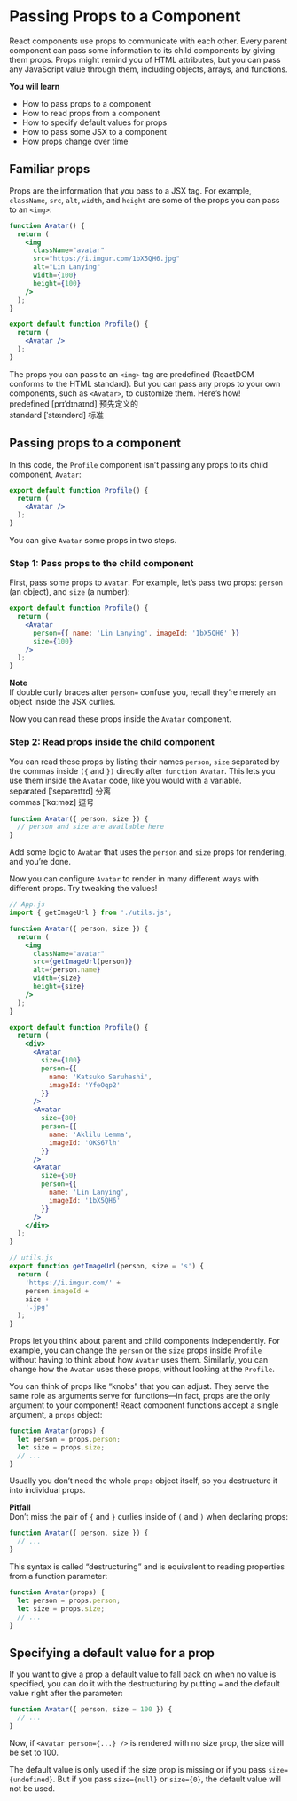 # Passing Props to a Component
React components use props to communicate with each other. Every parent component can pass some information to its child components by giving them props. Props might remind you of HTML attributes, but you can pass any JavaScript value through them, including objects, arrays, and functions.

**You will learn**
- How to pass props to a component
- How to read props from a component
- How to specify default values for props
- How to pass some JSX to a component
- How props change over time

## Familiar props
Props are the information that you pass to a JSX tag. For example, `className`, `src`, `alt`, `width`, and `height` are some of the props you can pass to an `<img>`:
```jsx
function Avatar() {
  return (
    <img
      className="avatar"
      src="https://i.imgur.com/1bX5QH6.jpg"
      alt="Lin Lanying"
      width={100}
      height={100}
    />
  );
}

export default function Profile() {
  return (
    <Avatar />
  );
}
```
The props you can pass to an `<img>` tag are predefined (ReactDOM conforms to the HTML standard). But you can pass any props to your own components, such as `<Avatar>`, to customize them. Here’s how!\
predefined [prɪˈdɪnaɪnd] 预先定义的\
standard [ˈstændərd] 标准

## Passing props to a component
In this code, the `Profile` component isn’t passing any props to its child component, `Avatar`:
```jsx
export default function Profile() {
  return (
    <Avatar />
  );
}
```
You can give `Avatar` some props in two steps.

### Step 1: Pass props to the child component 
First, pass some props to `Avatar`. For example, let’s pass two props: `person` (an object), and `size` (a number):
```jsx
export default function Profile() {
  return (
    <Avatar
      person={{ name: 'Lin Lanying', imageId: '1bX5QH6' }}
      size={100}
    />
  );
}
```
**Note**\
If double curly braces after `person=` confuse you, recall they’re merely an object inside the JSX curlies.

Now you can read these props inside the `Avatar` component.

### Step 2: Read props inside the child component 
You can read these props by listing their names `person`, `size` separated by the commas inside `({` and `})` directly after `function Avatar`. This lets you use them inside the `Avatar` code, like you would with a variable.\
separated [ˈsepəreɪtɪd] 分离\
commas [ˈkɑːməz] 逗号
```jsx
function Avatar({ person, size }) {
  // person and size are available here
}
```
Add some logic to `Avatar` that uses the `person` and `size` props for rendering, and you’re done.

Now you can configure `Avatar` to render in many different ways with different props. Try tweaking the values!
```jsx
// App.js
import { getImageUrl } from './utils.js';

function Avatar({ person, size }) {
  return (
    <img
      className="avatar"
      src={getImageUrl(person)}
      alt={person.name}
      width={size}
      height={size}
    />
  );
}

export default function Profile() {
  return (
    <div>
      <Avatar
        size={100}
        person={{ 
          name: 'Katsuko Saruhashi', 
          imageId: 'YfeOqp2'
        }}
      />
      <Avatar
        size={80}
        person={{
          name: 'Aklilu Lemma', 
          imageId: 'OKS67lh'
        }}
      />
      <Avatar
        size={50}
        person={{ 
          name: 'Lin Lanying',
          imageId: '1bX5QH6'
        }}
      />
    </div>
  );
}

// utils.js
export function getImageUrl(person, size = 's') {
  return (
    'https://i.imgur.com/' +
    person.imageId +
    size +
    '.jpg'
  );
}
```
Props let you think about parent and child components independently. For example, you can change the `person` or the `size` props inside `Profile` without having to think about how `Avatar` uses them. Similarly, you can change how the `Avatar` uses these props, without looking at the `Profile`.

You can think of props like “knobs” that you can adjust. They serve the same role as arguments serve for functions—in fact, props are the only argument to your component! React component functions accept a single argument, a `props` object:
```jsx
function Avatar(props) {
  let person = props.person;
  let size = props.size;
  // ...
}
```
Usually you don’t need the whole `props` object itself, so you destructure it into individual props.

**Pitfall**\
Don’t miss the pair of `{` and `}` curlies inside of `(` and `)` when declaring props:
```jsx
function Avatar({ person, size }) {
  // ...
}
```
This syntax is called “destructuring” and is equivalent to reading properties from a function parameter:
```jsx
function Avatar(props) {
  let person = props.person;
  let size = props.size;
  // ...
}
```
## Specifying a default value for a prop
If you want to give a prop a default value to fall back on when no value is specified, you can do it with the destructuring by putting `=` and the default value right after the parameter:
```jsx
function Avatar({ person, size = 100 }) {
  // ...
}
```
Now, if `<Avatar person={...} />` is rendered with no size prop, the size will be set to 100.

The default value is only used if the size prop is missing or if you pass `size={undefined}`. But if you pass `size={null}` or `size={0}`, the default value will not be used.

